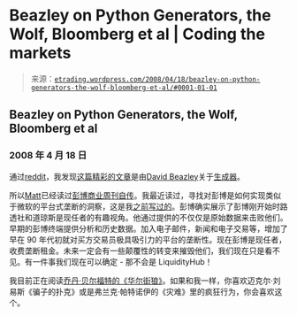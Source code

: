 <!--yml

类别: 未分类

日期: 2024-05-12 19:43:22

-->

# Beazley on Python Generators, the Wolf, Bloomberg et al | Coding the markets

> 来源：[`etrading.wordpress.com/2008/04/18/beazley-on-python-generators-the-wolf-bloomberg-et-al/#0001-01-01`](https://etrading.wordpress.com/2008/04/18/beazley-on-python-generators-the-wolf-bloomberg-et-al/#0001-01-01)

## Beazley on Python Generators, the Wolf, Bloomberg et al

### 2008 年 4 月 18 日

通过[reddit](http://www.reddit.com)，我发现[这篇精彩的文章](http://www.dabeaz.com/generators/Generators.pdf)是由[David Beazley](http://www.dabeaz.com/generators/Generators.pdf)关于[生成器](http://www.dabeaz.com/generators/Generators.pdf)。

所以[Matt](http://mdavey.wordpress.com)已经读过[彭博商业周刊自传](http://mdavey.wordpress.com/2008/04/15/book-bloomberg-by-bloomberg/)。我最近读过，寻找对彭博是如何实现类似于微软的平台式垄断的洞察，这是我[之前写过的](https://etrading.wordpress.com/2006/06/01/25-million-lines-of-fortran/)。彭博确实展示了彭博刚开始时路透社和道琼斯是现任者的有趣视角。他通过提供的不仅仅是原始数据来击败他们。早期的彭博终端提供分析和历史数据。加入电子邮件，新闻和电子交易等，增加了早在 90 年代初就对买方交易员极具吸引力的平台的垄断性。现在彭博是现任者，收费垄断租金。未来一定会有一些颠覆性的转变来摧毁他们，我们现在只是看不见。有一件事我们现在可以确定 - 那不会是 LiquidityHub！

我目前正在阅读[乔丹·贝尔福特的《华尔街狼》](http://www.amazon.co.uk/Wolf-Wall-Street-Jordan-Belfort/dp/034095373X)。如果和我一样，你喜欢迈克尔·刘易斯《骗子的扑克》或是弗兰克·帕特诺伊的《灾难》里的疯狂行为，你会喜欢这个。
